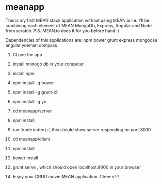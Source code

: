 # meanapp
This is my first MEAN stack application without using MEAN.io i.e. I'll be combining each element of MEAN MongoDb, Express, Angular and Node from scratch. P.S. MEAN.io does it for you before hand :)

Dependencies of this applications are:
npm
bower 
grunt 
express
mongoose
angular 
yoeman 
compass 


1) CLone the app
2) install monogo db in your computer 
3) install npm 
4) npm install -g bower
5) npm install -g grunt-cli
6) npm install -g yo
7) cd meanapp/server 
8) npm install
9) run 'node index.js', this should show server responding on port 3000 


10) cd meanapp/client
11) npm install
12) bower install
13) grunt serve , which should open localhost:9000 in your browser
14) Enjoy your CRUD movie MEAN application. Cheers !!!
